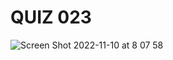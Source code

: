 # QUIZ 023
![Screen Shot 2022-11-10 at 8 07 58](https://user-images.githubusercontent.com/111819437/200961608-587db8c0-4717-4fa9-8025-f2cf00113d1c.png)
